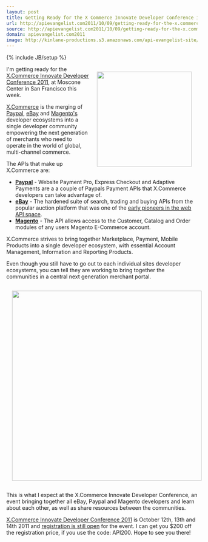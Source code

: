 ```yaml
---
layout: post
title: Getting Ready for the X Commerce Innovate Developer Conference in San Francisco
url: http://apievangelist.com2011/10/09/getting-ready-for-the-x.commerce-innovate-developer-conference-in-san-francisco/
source: http://apievangelist.com2011/10/09/getting-ready-for-the-x.commerce-innovate-developer-conference-in-san-francisco/
domain: apievangelist.com2011
image: http://kinlane-productions.s3.amazonaws.com/api-evangelist-site/blog/logo_xcommerce.png
---
```

{% include JB/setup %}
<p><a href="http://www.innovate-conference.com/"><img style="padding: 15px;" src="http://kinlane-productions.s3.amazonaws.com/api-evangelist/xcommerce/x-commerce-innovate-developer-conference-2011.png" alt="" width="250" align="right" /></a></p>
<p>I'm getting ready for the <a href="http://www.innovate-conference.com/">X.Commerce Innovate Developer Conference 2011</a>, at Moscone Center in San Francisco this week.</p>
<p><a href="https://www.x.com/">X.Commerce</a> is the merging of <a href="https://www.x.com/developers/paypal">Paypal</a>, <a href="https://www.x.com/developers/ebay">eBay</a> and <a href="http://www.magentocommerce.com/">Magento's</a> developer ecosystems into a single developer community empowering the next generation of merchants who need to operate in the world of global, multi-channel commerce.</p>
<p>The APIs that make up X.Commerce are:</p>
<ul class="mainlist">
<li><a href="https://www.x.com/developers/paypal"><strong>Paypal</strong></a> - Website Payment Pro, Express Checkout and Adaptive Payments are a a couple of Paypals Payment APIs that X.Commerce developers can take advantage of.</li>
<li><a href="https://www.x.com/developers/ebay"><strong>eBay</strong></a> - The hardened suite of search, trading and buying APIs from the popular auction platform that was one of the <a title="early pioneers of the web API space" href="/2011/01/26/history-of-apis-ebay/">early pioneers in the web API space</a>.</li>
<li><a href="http://www.magentocommerce.com/"><strong>Magento</strong></a> - The API allows access to the Customer, Catalog and Order modules of any users Magento E-Commerce account.</li>
</ul>
<p>X.Commerce strives to bring together Marketplace, Payment, Mobile Products into a single developer ecosystem, with essential Account Management, Information and Reporting Products.</p>
<p>Even though you still have to go out to each individual sites developer ecosystems, you can tell they are working to bring together the communities in a central next generation merchant portal.</p>
<p><a href="http://www.innovate-conference.com/"><img style="display: block; margin-left: auto; margin-right: auto; padding: 15px;" src="http://kinlane-productions.s3.amazonaws.com/api-evangelist/xcommerce/x-commerce-powered-by-paypal-ebay-magento.png" alt="" width="500" /></a></p>
<p>This is what I expect at the X.Commerce Innovate Developer Conference, an event bringing together all eBay, Paypal and Magento developers and learn about each other, as well as share resources between the communities.</p>
<p><a href="http://www.innovate-conference.com/">X.Commerce Innovate Developer Conference 2011</a> is October 12th, 13th and 14th 2011 and <a href="https://www.innovateregistration.com/main.aspx">registration is still open</a> for the event. I can get you $200 off the registration price, if you use the code: API200.  Hope to see you there!</p>
